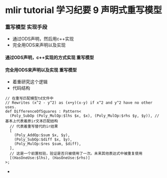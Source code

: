 # mlir tutorial 学习纪要 9 声明式重写模型

### 重写模型 实现手段
- 通过ODS声明，然后用c++实现
- 完全用ODS来声明以及实现

#### 通过ODS声明，c++实现的方式实现 重写模型
#### 完全用ODS来声明以及实现 重写模型
- 着重研究这个逻辑
- 代码结构
```
// 在重写匹配模型td文件中
// Rewrites (x^2 - y^2) as (x+y)(x-y) if x^2 and y^2 have no other uses.
def DifferenceOfSquares : Pattern<
  (Poly_SubOp (Poly_MulOp:$lhs $x, $x), (Poly_MulOp:$rhs $y, $y)), // 基本上代表着原ir文本匹配结构
  // 代表着重写替代的ir结果
  [
    (Poly_AddOp:$sum $x, $y),
    (Poly_SubOp:$diff $x, $y),
    (Poly_MulOp:$res $sum, $diff),
  ],
  // 这是一个前置校验，验证是否只被使用了一次。未来其他表达式中被重复使用
  [(HasOneUse:$lhs), (HasOneUse:$rhs)]
>;
```
- 
